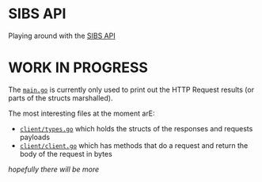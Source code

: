 # SIBS API

Playing around with the [SIBS API](https://developer.sibsapimarket.com)

# WORK IN PROGRESS

The [`main.go`](main.go) is currently only used to print out the HTTP Request results (or parts of the structs marshalled).

The most interesting files at the moment arE:
 - [`client/types.go`](client/types.go) which holds the structs of the responses and requests payloads
 - [`client/client.go`](client/client.go) which has methods that do a request and return the body of the request in bytes
 
 _hopefully there will be more_
